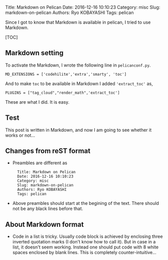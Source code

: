 Title: Markdown on Pelican
Date: 2016-12-16 10:10:23
Category: misc
Slug: markdown-on-pelican
Authors: Ryo KOBAYASHI
Tags: pelican


Since I got to know that Markdown is available in pelican, I tried to use Markdown.

[TOC]

## Markdown setting

To activate the Markdown, I wrote the following line in `pelicanconf.py`.

```
MD_EXTENSIONS = ['codehilite','extra','smarty', 'toc']
```

And to make `toc` to be available in Markdown I added `'extract_toc'` as,

```
PLUGINS = ["tag_cloud","render_math",'extract_toc']
```

These are what I did. It is easy.


## Test

This post is written in Markdown, and now I am going to see whether it works or not...

## Changes from reST format

* Preambles are different as

        Title: Markdown on Pelican
        Date: 2016-12-16 10:10:23
        Category: misc
        Slug: markdown-on-pelican
        Authors: Ryo KOBAYASHI
        Tags: pelican

* Above preambles should start at the begining of the text. There should not be any black lines before that.


## About Markdown format

* Code in a list is tricky. Usually code block is achieved by enclosing three inverted quotation marks (I don't know how to call it). 
  But in case in a list, it doesn't seem working. Instead one should put code with 8 white spaces enclosed by blank lines.
  This is completely counter-intuitive...


